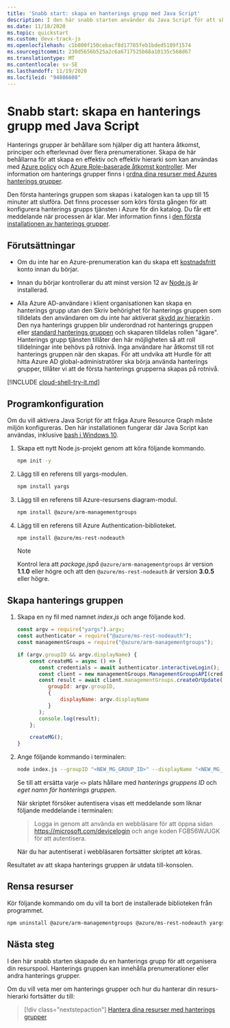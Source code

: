 ```yaml
---
title: 'Snabb start: skapa en hanterings grupp med Java Script'
description: I den här snabb starten använder du Java Script för att skapa en hanterings grupp för att organisera resurserna i en resurspool.
ms.date: 11/18/2020
ms.topic: quickstart
ms.custom: devx-track-js
ms.openlocfilehash: c1b800f150cebacf8d17785feb1bded5189f1574
ms.sourcegitcommit: 230d5656b525a2c6a6717525b68a10135c568d67
ms.translationtype: MT
ms.contentlocale: sv-SE
ms.lasthandoff: 11/19/2020
ms.locfileid: "94886608"
---
```

# <a name="quickstart-create-a-management-group-with-javascript"></a>Snabb start: skapa en hanterings grupp med Java Script

Hanterings grupper är behållare som hjälper dig att hantera åtkomst, principer och efterlevnad över flera prenumerationer. Skapa de här behållarna för att skapa en effektiv och effektiv hierarki som kan användas med [Azure policy](../policy/overview.md) och [Azure Role-baserade åtkomst kontroller](../../role-based-access-control/overview.md). Mer information om hanterings grupper finns i [ordna dina resurser med Azures hanterings grupper](overview.md).

Den första hanterings gruppen som skapas i katalogen kan ta upp till 15 minuter att slutföra. Det finns processer som körs första gången för att konfigurera hanterings grupps tjänsten i Azure för din katalog. Du får ett meddelande när processen är klar. Mer information finns i [den första installationen av hanterings grupper](./overview.md#initial-setup-of-management-groups).

## <a name="prerequisites"></a>Förutsättningar

- Om du inte har en Azure-prenumeration kan du skapa ett [kostnadsfritt](https://azure.microsoft.com/free/) konto innan du börjar.

- Innan du börjar kontrollerar du att minst version 12 av [Node.js](https://nodejs.org/) är installerad.

- Alla Azure AD-användare i klient organisationen kan skapa en hanterings grupp utan den Skriv behörighet för hanterings gruppen som tilldelats den användaren om du inte har aktiverat [skydd av hierarkin](./how-to/protect-resource-hierarchy.md#setting---require-authorization) . Den nya hanterings gruppen blir underordnad rot hanterings gruppen eller [standard hanterings gruppen](./how-to/protect-resource-hierarchy.md#setting---default-management-group) och skaparen tilldelas rollen "ägare". Hanterings grupp tjänsten tillåter den här möjligheten så att roll tilldelningar inte behövs på rotnivå. Inga användare har åtkomst till rot hanterings gruppen när den skapas. För att undvika att Hurdle för att hitta Azure AD global-administratörer ska börja använda hanterings grupper, tillåter vi att de första hanterings grupperna skapas på rotnivå.

[!INCLUDE [cloud-shell-try-it.md](../../../includes/cloud-shell-try-it.md)]

## <a name="application-setup"></a>Programkonfiguration

Om du vill aktivera Java Script för att fråga Azure Resource Graph måste miljön konfigureras. Den här installationen fungerar där Java Script kan användas, inklusive [bash i Windows 10](/windows/wsl/install-win10).

1. Skapa ett nytt Node.js-projekt genom att köra följande kommando.

   ```bash
   npm init -y
   ```

1. Lägg till en referens till yargs-modulen.

   ```bash
   npm install yargs
   ```

1. Lägg till en referens till Azure-resursens diagram-modul.

   ```bash
   npm install @azure/arm-managementgroups
   ```

1. Lägg till en referens till Azure Authentication-biblioteket.

   ```bash
   npm install @azure/ms-rest-nodeauth
   ```

   > [!NOTE]
   > Kontrol lera att _package.jspå_ `@azure/arm-managementgroups` är version **1.1.0** eller högre och att den `@azure/ms-rest-nodeauth` är version **3.0.5** eller högre.

## <a name="create-the-management-group"></a>Skapa hanterings gruppen

1. Skapa en ny fil med namnet _index.js_ och ange följande kod.

   ```javascript
   const argv = require("yargs").argv;
   const authenticator = require("@azure/ms-rest-nodeauth");
   const managementGroups = require("@azure/arm-managementgroups");

   if (argv.groupID && argv.displayName) {
       const createMG = async () => {
          const credentials = await authenticator.interactiveLogin();
          const client = new managementGroups.ManagementGroupsAPI(credentials);
          const result = await client.managementGroups.createOrUpdate(
             groupId: argv.groupID,
             {
                 displayName: argv.displayName
             }
          );
          console.log(result);
       };

       createMG();
   }
   ```

1. Ange följande kommando i terminalen:

   ```bash
   node index.js --groupID "<NEW_MG_GROUP_ID>" --displayName "<NEW_MG_FRIENDLY_NAME>"
   ```

   Se till att ersätta varje `<>` plats hållare med _hanterings gruppens ID_ och _eget namn för hanterings gruppen_.

   När skriptet försöker autentisera visas ett meddelande som liknar följande meddelande i terminalen:

   > Logga in genom att använda en webbläsare för att öppna sidan https://microsoft.com/devicelogin och ange koden FGB56WJUGK för att autentisera.

   När du har autentiserat i webbläsaren fortsätter skriptet att köras.

Resultatet av att skapa hanterings gruppen är utdata till-konsolen.

## <a name="clean-up-resources"></a>Rensa resurser

Kör följande kommando om du vill ta bort de installerade biblioteken från programmet.

```bash
npm uninstall @azure/arm-managementgroups @azure/ms-rest-nodeauth yargs
```

## <a name="next-steps"></a>Nästa steg

I den här snabb starten skapade du en hanterings grupp för att organisera din resurspool. Hanterings gruppen kan innehålla prenumerationer eller andra hanterings grupper.

Om du vill veta mer om hanterings grupper och hur du hanterar din resurs-hierarki fortsätter du till:

> [!div class="nextstepaction"]
> [Hantera dina resurser med hanterings grupper](./manage.md)